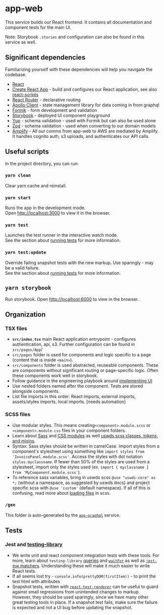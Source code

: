# app-web

This service builds our React frontend. It contains all documentation and component tests for the main UI.

Note: Storybook `.stories` and configuration can also be found in this service as well.

## Significant dependencies

Familiarizing yourself with these dependencies will help you navigate the codebase.

-   [React](https://reactjs.org/)
-   [Create React App](https://facebook.github.io/create-react-app) - build and configures our React application, see also [react-scripts](https://github.com/facebook/create-react-app/tree/master/packages/react-scripts)
-   [React Router](https://reactrouter.com/) - declarative routing
-   [Apollo Client](https://www.apollographql.com/docs/react/) - state management library for data coming in from graphql
-   [Formik](https://formik.org/docs/overview) - form development and validation
-   [Storybook](https://storybook.js.org/docs/react/get-started/introduction) - deployed UI component playground
-   [Yup](https://github.com/jquense/yup) - schema validation - used with Formik but can also be used alone
-   [Zod](https://zod.dev/) - schema validation - used when converting to our domain models
-   [Amplify](https://docs.amplify.aws/) - All our comms from app-web to AWS are mediated by Amplify. It handles cognito auth, s3 uploads, and authenticates our API calls.

## Useful scripts

In the project directory, you can run:

### `yarn clean`

Clear yarn cache and reinstall.

### `yarn start`

Runs the app in the development mode.\
Open [http://localhost:3000](http://localhost:3000) to view it in the browser.

### `yarn test`

Launches the test runner in the interactive watch mode.\
See the section about [running tests](https://facebook.github.io/create-react-app/docs/running-tests) for more information.

### `yarn test:update`

Override failing snapshot tests with the new markup. Use sparingly - may be a valid failure.\
See the section about [running tests](https://facebook.github.io/create-react-app/docs/running-tests) for more information.

## `yarn storybook`

Run storybook.
Open [http://localhost:6000](http://localhost:6000) to view in the browser.

## Organization

### TSX files

-   **`src/index.tsx`** main React application entrypoint - configures authentication, api, s3. Further configuration can be found in `src/pages/App`/
-   `src/pages` folder is used for components and logic specific to a page (content that is inside `<main>`).
-   `src/components` folder is used abstracted, reuseable components. These are components without significant routing or page-specific logic. Often these components work well in storybook.
-   Follow guidance in the engineering playbook around [implementing UI](https://github.com/trussworks/Engineering-Playbook/blob/main/web/frontend/developing-ui.md)
-   Use nested folders named after the component. Tests are stored alongside components.
-   List file imports in this order: React imports, external imports, assets/styles imports, local imports. [needs automation]

### SCSS files

-   Use modular styles. This means creating`<component>.module.scss` or `<component>.module.css` files in your component folders.
-   Learn about [Sass](https://sass-lang.com/documentation/file.SASS_REFERENCE.html) and [CSS modules](https://github.com/css-modules/css-modules) as well [uswds scss classes, tokens, and mixins](https://designsystem.digital.gov/design-tokens/).
-   Syntax: Sass styles should be written in camelCase. Import styles from a component's stylesheet using something like `import styles from 'InvoicePanel.module.scss'`. Access the styles with dot notation `styles.myclassname`. If fewer than 50% of the styles are used from a stylesheet, import only the styles used (ex. `import { myclassname } from 'MyComponent.module.scss'`).
-   To reference sass variables, bring in uswds scss `@use "uswds-core" as *;` (without a namespace, as suggested by uswds docs) and  project specific scss with `@use 'custom'`  (default namespace). If all of this is confusing, read more about [loading files](https://sass-lang.com/documentation/at-rules/use#loading-members) in scss.

### `/gen`

This folder is auto-generated by the [`app-graphql`](../app-graphql) service.

## Tests

### Jest and [testing-library](https://testing-library.com/)

-   We write unit and react component integration tests with these tools. For more, learn about `testing-library` [queries](https://testing-library.com/docs/queries/about) and [`waitFor`](https://testing-library.com/docs/dom-testing-library/api-async) as well as [`jest-dom` matchers](https://github.com/testing-library/jest-dom). Understanding these will make it much easier to write React tests.
-   If all seems lost try - `console.info(prettyDOM(firstItem))` - to print the test html with attributes
-   Snapshot tests, written with [`react-test-renderer`](https://github.com/facebook/react/tree/master/packages/react-test-renderer) can be useful to guard against small regressions from unintended changes to markup. However, they should be used sparingly, since we have many other great testing tools in place. If a snapshot test fails, make sure the failure is expected and not a UI bug before updating the snapshot.
